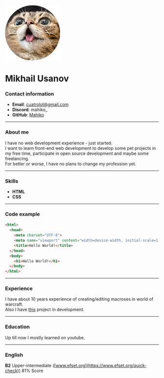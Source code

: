 ![Avatar](Cat-avatar-rounded.png)
# __Mikhail Usanov__

### __Contact information__
- __Email__: cuatrolol@gmail.com
- __Discord__: mahiko_
- __GitHub__: [Mahiko](https://github.com/Mahiko)

---

### __About me__
I have no web development experience - just started.\
I want to learn front-end web development to develop some pet projects in my free time, participate in open source development and maybe some freelancing.\
For better or worse, I have no plans to change my profession yet.

---

### __Skills__
- __HTML__
- __CSS__

---

### __Code example__
```html
<html>
  <head>
    <meta charset="UTF-8">
    <meta name="viewport" content="width=device-width, initial-scale=1.0">
    <title>Hello World!</title>
  </head>
  <body>
    <h1>Hello World!</h1>
  </body>
</html>
```

---

### __Experience__
I have about 10 years experience of creating/editing macroses in world of warcraft.\
Also I have [this](https://mahiko.github.io/rsschool-cv/cv) project in development.

---

### __Education__
Up till now I mostly learned on youtube.

---

### __English__
__B2__ Upper-intermediate ([www.efset.org](https://www.efset.org/quick-check)) 81% Score